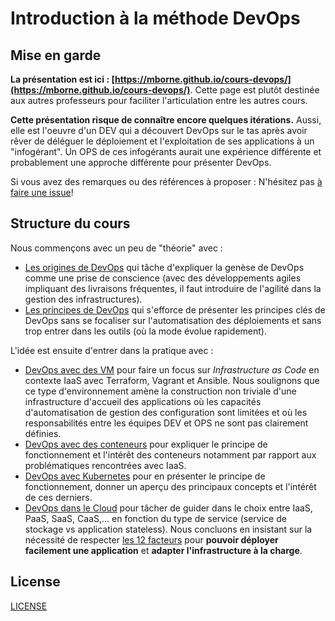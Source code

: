 # Introduction à la méthode DevOps

## Mise en garde

**La présentation est ici : [https://mborne.github.io/cours-devops/](https://mborne.github.io/cours-devops/)**. Cette page est plutôt destinée aux autres professeurs pour faciliter l'articulation entre les autres cours.

**Cette présentation risque de connaître encore quelques itérations.** Aussi, elle est l'oeuvre d'un DEV qui a découvert DevOps sur le tas après avoir rêver de déléguer le déploiement et l'exploitation de ses applications à un "infogérant". Un OPS de ces infogérants aurait une expérience différente et probablement une approche différente pour présenter DevOps.

Si vous avez des remarques ou des références à proposer : N'hésitez pas [à faire une issue](https://github.com/mborne/cours-devops/issues)!

## Structure du cours

Nous commençons avec un peu de "théorie" avec :

* [Les origines de DevOps](https://mborne.github.io/cours-devops/origines.html#1) qui tâche d'expliquer la genèse de DevOps comme une prise de conscience (avec des développements agiles impliquant des livraisons fréquentes, il faut introduire de l'agilité dans la gestion des infrastructures).
* [Les principes de DevOps](https://mborne.github.io/cours-devops/principes.html#1) qui s'efforce de présenter les principes clés de DevOps sans se focaliser sur l'automatisation des déploiements et sans trop entrer dans les outils (où la mode évolue rapidement).

L'idée est ensuite d'entrer dans la pratique avec :

* [DevOps avec des VM](https://mborne.github.io/cours-devops/vm.html#1) pour faire un focus sur *Infrastructure as Code* en contexte IaaS avec Terraform, Vagrant et Ansible. Nous soulignons que ce type d'environnement amène la construction non triviale d'une infrastructure d'accueil des applications où les capacités d'automatisation de gestion des configuration sont limitées et où les responsabilités entre les équipes DEV et OPS ne sont pas clairement définies.
* [DevOps avec des conteneurs](https://mborne.github.io/cours-devops/conteneurs.html#1) pour expliquer le principe de fonctionnement et l'intérêt des conteneurs notamment par rapport aux problématiques rencontrées avec IaaS.
* [DevOps avec Kubernetes](https://mborne.github.io/cours-devops/kubernetes.html#1) pour en présenter le principe de fonctionnement, donner un aperçu des principaux concepts et l'intérêt de ces derniers.
* [DevOps dans le Cloud](https://mborne.github.io/cours-devops/cloud.html#1) pour tâcher de guider dans le choix entre IaaS, PaaS, SaaS, CaaS,... en fonction du type de service (service de stockage vs application stateless). Nous concluons en insistant sur la nécessité de respecter [les 12 facteurs](annexe/12-facteurs.html) pour **pouvoir déployer facilement une application** et **adapter l'infrastructure à la charge**.

## License

[LICENSE](LICENSE)

